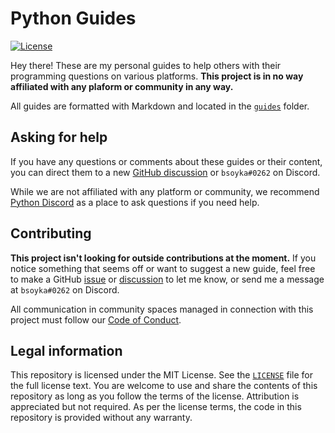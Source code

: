 # Python Guides

[![License][license-badge]][license]

Hey there! These are my personal guides to help others with their programming
questions on various platforms. **This project is in no way affiliated with
any plaform or community in any way.**

All guides are formatted with Markdown and located in the [`guides`][guides]
folder.

## Asking for help

If you have any questions or comments about these guides or their content, you
can direct them to a new [GitHub discussion][discussions] or `bsoyka#0262` on
Discord.

While we are not affiliated with any platform or community, we recommend
[Python Discord][pydis] as a place to ask questions if you need help.

## Contributing

**This project isn't looking for outside contributions at the moment.** If you
notice something that seems off or want to suggest a new guide, feel free to
make a GitHub [issue][issues] or [discussion][discussions] to let me know, or
send me a message at `bsoyka#0262` on Discord.

All communication in community spaces managed in connection with this project
must follow our [Code of Conduct][code-of-conduct].

## Legal information

This repository is licensed under the MIT License. See the
[`LICENSE`][license] file for the full license text. You are welcome to use
and share the contents of this repository as long as you follow the terms of
the license. Attribution is appreciated but not required. As per the license
terms, the code in this repository is provided without any warranty.

[code-of-conduct]: https://github.com/bsoyka/.github/blob/main/CODE_OF_CONDUCT.md
[discussions]: https://github.com/bsoyka/python-guides/discussions
[guides]: https://github.com/bsoyka/python-guides/tree/main/guides
[issues]: https://github.com/bsoyka/python-guides/issues
[license-badge]: https://img.shields.io/github/license/bsoyka/python-guides
[license]: https://github.com/bsoyka/python-guides/blob/main/LICENSE
[pydis]: https://discord.gg/python
